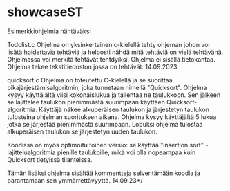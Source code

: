 # showcaseST
Esimerkkiohjelmia nähtäväksi

Todolist.c 
Ohjelma on yksinkertainen c-kielellä tehty ohjeman johon voi lisätä hoidettavia tehtäviä ja helposti nähdä mitä tehtäviä on vielä tehtävänä. Ohjelmassa voi merkitä tehtävät tehtdyiksi. 
Ohjelma ei sisällä tietokantaa. Ohjelma tekee tekstitiedoston jossa on tehtävät. 14.09.2023

quicksort.c
Ohjelma on toteutettu C-kielellä ja se suorittaa pikajärjestämisalgoritmin, joka tunnetaan nimellä "Quicksort". 
Ohjelma kysyy käyttäjältä viisi kokonaislukua ja tallentaa ne taulukkoon. Sen jälkeen se lajittelee taulukon pienimmästä 
suurimpaan käyttäen Quicksort-algoritmia. Käyttäjä näkee alkuperäisen taulukon ja järjestetyn taulukon tulosteina ohjelman 
suorituksen aikana. Ohjelma kysyy käyttäjältä 5 lukua jotka se järjestää pienimmästä suurimpaan. Lopuksi ohjelma tulostaa alkuperäisen
taulukon se järjestetyn uuden taulukon.

Koodissa on myös optimoitu toinen versio: se käyttää "insertion sort" -lajittelualgoritmia pienille taulukoille, 
mikä voi olla nopeampaa kuin Quicksort tietyissä tilanteissa.

Tämän lisäksi ohjelma sisältää kommentteja selventämään koodia ja parantamaan sen ymmärrettävyyttä. 14.09.23*/
